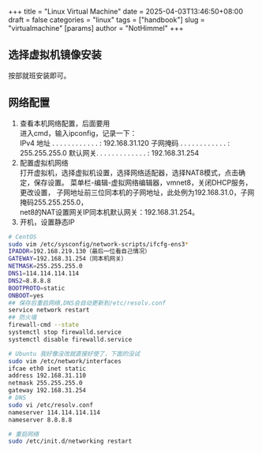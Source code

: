 +++
title = "Linux Virtual Machine"
date = 2025-04-03T13:46:50+08:00
draft = false
categories = "linux"
tags = ["handbook"]
slug = "virtualmachine"
[params]
    author = "NotHimmel"
+++

<!--more-->
## 选择虚拟机镜像安装  
按部就班安装即可。  

## 网络配置  
1. 查看本机网络配置，后面要用  
进入cmd，输入ipconfig，记录一下：  
   IPv4 地址 . . . . . . . . . . . . : 192.168.31.120
   子网掩码  . . . . . . . . . . . . : 255.255.255.0
   默认网关. . . . . . . . . . . . . : 192.168.31.254
2. 配置虚拟机网络  
   打开虚拟机，选择虚拟机设置，选择网络适配器，选择NAT8模式，点击确定，保存设置。
   菜单栏-编辑-虚拟网络编辑器，vmnet8，关闭DHCP服务，更改设置，
   子网地址前三位同本机的子网地址，此处例为192.168.31.0，子网掩码255.255.255.0，  
   net8的NAT设置网关IP同本机默认网关：192.168.31.254。  
3. 开机，设置静态IP
```bash
# CentOS
sudo vim /etc/sysconfig/network-scripts/ifcfg-ens3*
IPADDR=192.168.219.130（最后一位看自己情况）
GATEWAY=192.168.31.254（同本机网关）
NETMASK=255.255.255.0
DNS1=114.114.114.114
DNS2=8.8.8.8
BOOTPROTO=static
ONBOOT=yes
## 保存后重启网络,DNS会自动更新到/etc/resolv.conf
service network restart
## 防火墙
firewall-cmd --state
systemctl stop firewalld.service
systemctl disable firewalld.service
```

```bash
# Ubuntu 我好像没改就直接好使了，下面的没试
sudo vim /etc/network/interfaces
ifcae eth0 inet static
address 192.168.31.110
netmask 255.255.255.0
gateway 192.168.31.254
# DNS
sudo vi /etc/resolv.conf  
nameserver 114.114.114.114
nameserver 8.8.8.8 

# 重启网络
sudo /etc/init.d/networking restart
```